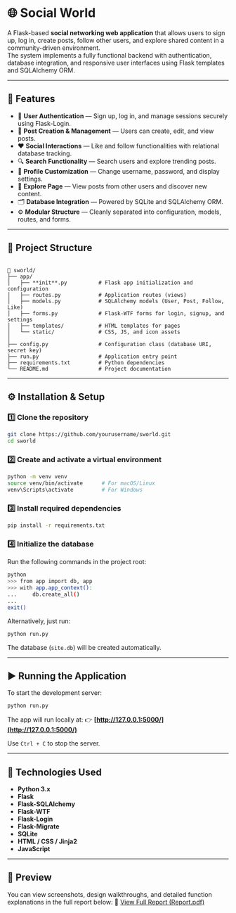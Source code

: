 # 🌐 Social World

A Flask-based **social networking web application** that allows users to sign up, log in, create posts, follow other users, and explore shared content in a community-driven environment.  
The system implements a fully functional backend with authentication, database integration, and responsive user interfaces using Flask templates and SQLAlchemy ORM.

---

## 🚀 Features

- 🔐 **User Authentication** — Sign up, log in, and manage sessions securely using Flask-Login.  
- 📝 **Post Creation & Management** — Users can create, edit, and view posts.  
- ❤️ **Social Interactions** — Like and follow functionalities with relational database tracking.  
- 🔍 **Search Functionality** — Search users and explore trending posts.  
- 👤 **Profile Customization** — Change username, password, and display settings.  
- 🧭 **Explore Page** — View posts from other users and discover new content.  
- 🗂️ **Database Integration** — Powered by SQLite and SQLAlchemy ORM.  
- ⚙️ **Modular Structure** — Cleanly separated into configuration, models, routes, and forms.  

---

## 🧩 Project Structure

```

📂 sworld/
├── app/
│   ├── **init**.py          # Flask app initialization and configuration
│   ├── routes.py            # Application routes (views)
│   ├── models.py            # SQLAlchemy models (User, Post, Follow, Like)
│   ├── forms.py             # Flask-WTF forms for login, signup, and settings
│   ├── templates/           # HTML templates for pages
│   └── static/              # CSS, JS, and icon assets
│
├── config.py                # Configuration class (database URI, secret key)
├── run.py                   # Application entry point
├── requirements.txt         # Python dependencies
└── README.md                # Project documentation

````

---

## ⚙️ Installation & Setup

### 1️⃣ Clone the repository
```bash
git clone https://github.com/yourusername/sworld.git
cd sworld
````

### 2️⃣ Create and activate a virtual environment

```bash
python -m venv venv
source venv/bin/activate      # For macOS/Linux
venv\Scripts\activate         # For Windows
```

### 3️⃣ Install required dependencies

```bash
pip install -r requirements.txt
```

### 4️⃣ Initialize the database

Run the following commands in the project root:

```bash
python
>>> from app import db, app
>>> with app.app_context():
...     db.create_all()
... 
exit()
```

Alternatively, just run:

```bash
python run.py
```

The database (`site.db`) will be created automatically.

---

## ▶️ Running the Application

To start the development server:

```bash
python run.py
```

The app will run locally at:
👉 **[http://127.0.0.1:5000/](http://127.0.0.1:5000/)**

Use `Ctrl + C` to stop the server.

---

## 🧰 Technologies Used

* **Python 3.x**
* **Flask**
* **Flask-SQLAlchemy**
* **Flask-WTF**
* **Flask-Login**
* **Flask-Migrate**
* **SQLite**
* **HTML / CSS / Jinja2**
* **JavaScript**

---

## 📸 Preview

You can view screenshots, design walkthroughs, and detailed function explanations in the full report below:
📄 [View Full Report (Report.pdf)](./Report.pdf)
